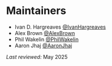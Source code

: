 # Maintainers

- Ivan D. Hargreaves [@IvanHargreaves](https://github.com/IvanHargreaves)
- Alex Brown [@AlexBrown](https://github.com/SoftlySplinter)
- Phil Wakelin [@PhilWakelin](https://github.com/PhilWakelin)
- Aaron Jhaj [@AaronJhaj](https://github.com/AaronJhaj)

*Last reviewed:* May 2025
